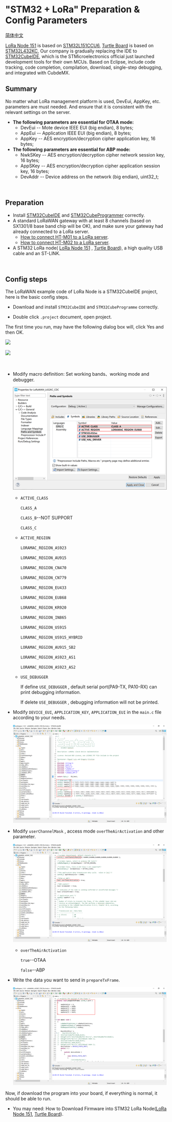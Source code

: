 # "STM32 + LoRa" Preparation & Config Parameters
[简体中文](https://heltec-automation.readthedocs.io/zh_CN/latest/stm32/lorawan/config_parameter.html)

[LoRa Node 151](https://heltec.org/project/lora-node-151/) is based on [STM32L151CCU6](https://www.st.com/resource/en/datasheet/stm32l151cc.pdf), [Turtle Board](https://heltec.org/project/turtle-board/) is based on [STM32L432KC](https://www.st.com/resource/en/datasheet/stm32l432KC.pdf), Our company is gradually replacing the IDE to [STM32CubeIDE](https://www.st.com/en/development-tools/stm32cubeide.html), which is the STMicroelectronics official just launched development tools for their own MCUs. Based on Eclipse, include code tracking, code completion, compilation, download, single-step debugging, and integrated with CubdeMX.

## Summary

No matter what LoRa management platform is used, DevEui, AppKey, etc. parameters are must needed. And ensure that it is consistent with the relevant settings on the server.

- **The following parameters are essential for OTAA mode:**
  - DevEui -- Mote device IEEE EUI (big endian), 8 bytes;
  - AppEui -- Application IEEE EUI (big endian), 8 bytes;
  - AppKey -- AES encryption/decryption cipher application key, 16 bytes;
- **The following parameters are essential for ABP mode:**
  - NwkSKey -- AES encryption/decryption cipher network session key, 16 bytes;
  - AppSKey -- AES encryption/decryption cipher application session key, 16 bytes;
  - DevAddr -- Device address on the network (big endian), uint32_t;

&nbsp;

## Preparation

- Install [STM32CubeIDE](https://www.st.com/zh/development-tools/stm32cubeide.html#get-software) and [STM32CubeProgrammer](https://www.st.com/zh/development-tools/stm32cubeprog.html) correctly.
- A standard LoRaWAN gateway with at least 8 channels (based on SX1301/8 base band chip will be OK), and make sure your gateway had already connected to a LoRa server.
  - [How to connect HT-M01 to a LoRa server](https://heltec-automation-docs.readthedocs.io/en/latest/gateway/ht-m01/connect_to_server.html).
  - [How to connect HT-M02 to a LoRa server](https://heltec-automation-docs.readthedocs.io/en/latest/gateway/ht-m02_4g/quick_start_4g.html#connect-to-lora-server).
- A STM32 LoRa node( [LoRa Node 151](https://heltec.org/project/lora-node-151/) , [Turtle Board](https://heltec.org/project/turtle-board/)), a high quality USB cable and an ST-LINK.

&nbsp;

## Config steps

The LoRaWAN example code of LoRa Node is a STM32CubeIDE project, here is the basic config steps.

- Download and install `STM32CubeIDE` and `STM32CubeProgramme` correctly.

- Double click `.project` document, open project.

The first time you run, may have the following dialog box will, click Yes and then OK.

![](img/config_parameter/01.png)

![](img/config_parameter/02.png)

&nbsp;

- Modify macro definition: Set working bands、working mode and debugger.


  ![](img/config_parameter/03.png)

  - `ACTIVE_CLASS`

    `CLASS_A`

    `CLASS_B`--NOT SUPPORT

    `CLASS_C`

   - `ACTIVE_REGION`

     `LORAMAC_REGION_AS923`

     `LORAMAC_REGION_AU915`

     `LORAMAC_REGION_CN470`

     `LORAMAC_REGION_CN779`

     `LORAMAC_REGION_EU433`

     `LORAMAC_REGION_EU868`

     `LORAMAC_REGION_KR920`

     `LORAMAC_REGION_IN865`

     `LORAMAC_REGION_US915`

     `LORAMAC_REGION_US915_HYBRID`

     `LORAMAC_REGION_AU915_SB2`

     `LORAMAC_REGION_AS923_AS1`

     `LORAMAC_REGION_AS923_AS2`

   - `USE_DEBUGGER` 

     If define `USE_DEBUGGER` , default serial port(PA9-TX, PA10-RX) can print debugging information.

     If delete `USE_DEBUGGER` , debugging information will not be printed.

- Modify `DEVICE_EUI`, `APPLICATION_KEY`, `APPLICATION_EUI` in the `main.c` file according to your needs.

  ![](img/config_parameter/04.png)

- Modify `userChannelMask` ,  access mode `overTheAirActivation` and other parameter.

  ![](img/config_parameter/05.png)

  - `overTheAirActivation`

    `true`--OTAA

    `false`--ABP

- Write the data you want to send in `prepareTxFrame`.

  ![](img/config_parameter/06.png)
  
  

Now, if download the program into your board, if everything is normal, it should be able to run.

- You may need: How to Download Firmware into STM32 LoRa Node([LoRa Node 151](https://heltec-automation-docs.readthedocs.io/en/latest/stm32/lora_node_151/download_firmware.html), [Turtle Board](https://heltec-automation-docs.readthedocs.io/en/latest/stm32/turtle_board/download_firmware.html)).
